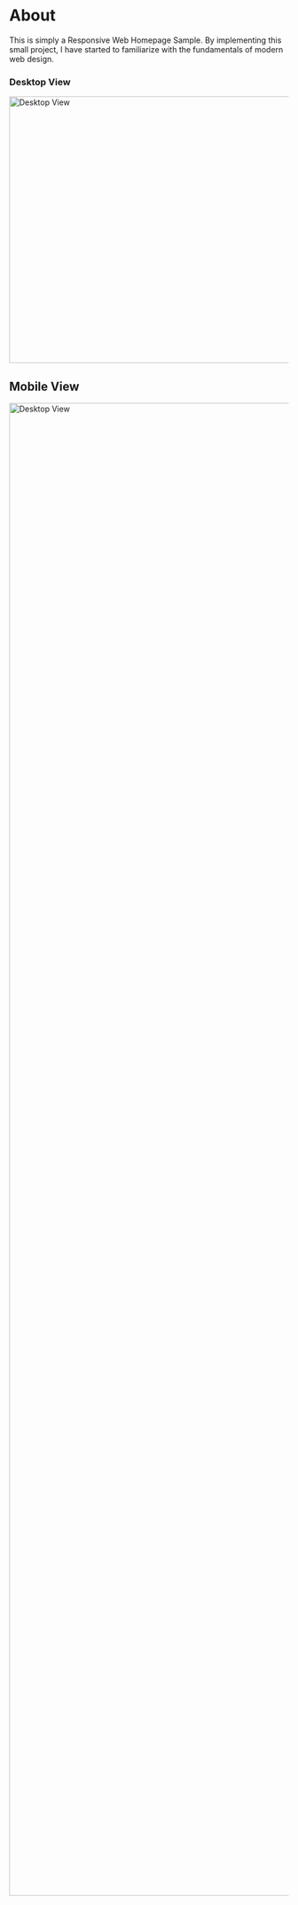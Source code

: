 # About
<p>This is simply a Responsive Web Homepage Sample. By implementing this small project, I have started to familiarize with the fundamentals of modern web design.</p>

### Desktop View
<img src="https://github.com/BekCodingAddict/Front-End_Tricks/blob/main/Sample%20Responsive%20Homepage/SampleResponsibeHomepage.png?raw=true" width="640" height="480" alt="Desktop View" title="Desktop View">

## Mobile View
<img src="https://github.com/BekCodingAddict/Front-End_Tricks/blob/main/Sample%20Responsive%20Homepage/MobileView.mp4?raw=true" width="1242" height="2688" alt="Desktop View" title="Desktop View">


